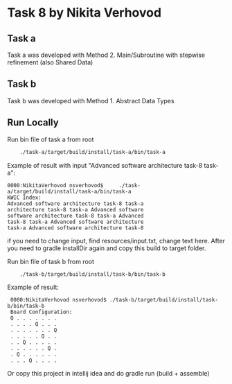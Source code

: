 # Task 8 by Nikita Verhovod

## Task a
Task a was developed with Method 2. Main/Subroutine with stepwise refinement (also Shared Data)

## Task b
Task b was developed with Method 1. Abstract Data Types

## Run Locally

Run bin file of task a from root
```bash
    ./task-a/target/build/install/task-a/bin/task-a
```

Example of result with input "Advanced software architecture task-8 task-a":
```
0000:NikitaVerhovod nsverhovod$     ./task-a/target/build/install/task-a/bin/task-a
KWIC Index:
Advanced software architecture task-8 task-a
architecture task-8 task-a Advanced software
software architecture task-8 task-a Advanced
task-8 task-a Advanced software architecture
task-a Advanced software architecture task-8
```

if you need to change input, find resources/input.txt, change text here. 
After you need to gradle installDir again and copy this build to target folder.

Run bin file of task b from root
```bash
    ./task-b/target/build/install/task-b/bin/task-b
```
Example of result:
```
 0000:NikitaVerhovod nsverhovod$ ./task-b/target/build/install/task-b/bin/task-b
 Board Configuration:
 Q . . . . . . . 
 . . . . Q . . . 
 . . . . . . . Q 
 . . . . . Q . . 
 . . Q . . . . . 
 . . . . . . Q . 
 . Q . . . . . . 
 . . . Q . . . . 

```

Or copy this project in intellij idea and do gradle run (build + assemble)